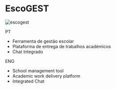 # EscoGEST

![escogest](https://github.com/ttiagop/EscoGEST/assets/144053835/6b28fdad-aa18-499e-b28d-002cf8b6117a)

PT
- Ferramenta de gestão escolar
- Plataforma de entrega de trabalhos académicos
- Chat Integrado

ENG
- School management tool
- Academic work delivery platform
- Integrated Chat
